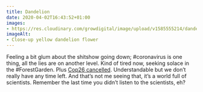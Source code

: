 ```yaml
---
title: Dandelion
date: 2020-04-02T16:43:52+01:00
images:
- https://res.cloudinary.com/growdigital/image/upload/v1585555214/dandelion-919240.jpg
imageAlt:
- Close-up yellow dandelion flower
---
```


Feeling a bit glum about the shitshow going down; #coronavirus is one thing, all the lies are on another level. Kind of tired now, seeking solace in the #ForestGarden. Plus [Cop26 cancelled](https://www.euronews.com/2020/04/02/cop26-climate-change-conference-in-glasgow-postponed-due-to-coronavirus-pandemic). Understandable but we don’t really have any time left. And that’s not me seeing that, it’s a world full of scientists. Remember the last time you didn’t listen to the scientists, eh?
